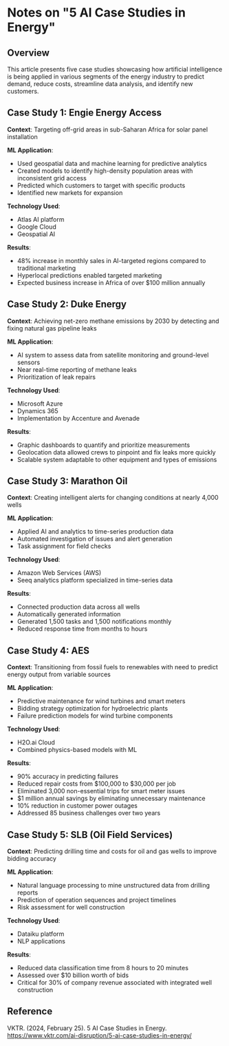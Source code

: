 # Notes on "5 AI Case Studies in Energy"

## Overview
This article presents five case studies showcasing how artificial intelligence is being applied in various segments of the energy industry to predict demand, reduce costs, streamline data analysis, and identify new customers.

## Case Study 1: Engie Energy Access
**Context**: Targeting off-grid areas in sub-Saharan Africa for solar panel installation

**ML Application**:
- Used geospatial data and machine learning for predictive analytics
- Created models to identify high-density population areas with inconsistent grid access
- Predicted which customers to target with specific products
- Identified new markets for expansion

**Technology Used**:
- Atlas AI platform
- Google Cloud
- Geospatial AI

**Results**:
- 48% increase in monthly sales in AI-targeted regions compared to traditional marketing
- Hyperlocal predictions enabled targeted marketing
- Expected business increase in Africa of over $100 million annually

## Case Study 2: Duke Energy
**Context**: Achieving net-zero methane emissions by 2030 by detecting and fixing natural gas pipeline leaks

**ML Application**:
- AI system to assess data from satellite monitoring and ground-level sensors
- Near real-time reporting of methane leaks
- Prioritization of leak repairs

**Technology Used**:
- Microsoft Azure
- Dynamics 365
- Implementation by Accenture and Avenade

**Results**:
- Graphic dashboards to quantify and prioritize measurements
- Geolocation data allowed crews to pinpoint and fix leaks more quickly
- Scalable system adaptable to other equipment and types of emissions

## Case Study 3: Marathon Oil
**Context**: Creating intelligent alerts for changing conditions at nearly 4,000 wells

**ML Application**:
- Applied AI and analytics to time-series production data
- Automated investigation of issues and alert generation
- Task assignment for field checks

**Technology Used**:
- Amazon Web Services (AWS)
- Seeq analytics platform specialized in time-series data

**Results**:
- Connected production data across all wells
- Automatically generated information
- Generated 1,500 tasks and 1,500 notifications monthly
- Reduced response time from months to hours

## Case Study 4: AES
**Context**: Transitioning from fossil fuels to renewables with need to predict energy output from variable sources

**ML Application**:
- Predictive maintenance for wind turbines and smart meters
- Bidding strategy optimization for hydroelectric plants
- Failure prediction models for wind turbine components

**Technology Used**:
- H2O.ai Cloud
- Combined physics-based models with ML

**Results**:
- 90% accuracy in predicting failures
- Reduced repair costs from $100,000 to $30,000 per job
- Eliminated 3,000 non-essential trips for smart meter issues
- $1 million annual savings by eliminating unnecessary maintenance
- 10% reduction in customer power outages
- Addressed 85 business challenges over two years

## Case Study 5: SLB (Oil Field Services)
**Context**: Predicting drilling time and costs for oil and gas wells to improve bidding accuracy

**ML Application**:
- Natural language processing to mine unstructured data from drilling reports
- Prediction of operation sequences and project timelines
- Risk assessment for well construction

**Technology Used**:
- Dataiku platform
- NLP applications

**Results**:
- Reduced data classification time from 8 hours to 20 minutes
- Assessed over $10 billion worth of bids
- Critical for 30% of company revenue associated with integrated well construction

## Reference
VKTR. (2024, February 25). 5 AI Case Studies in Energy. https://www.vktr.com/ai-disruption/5-ai-case-studies-in-energy/
